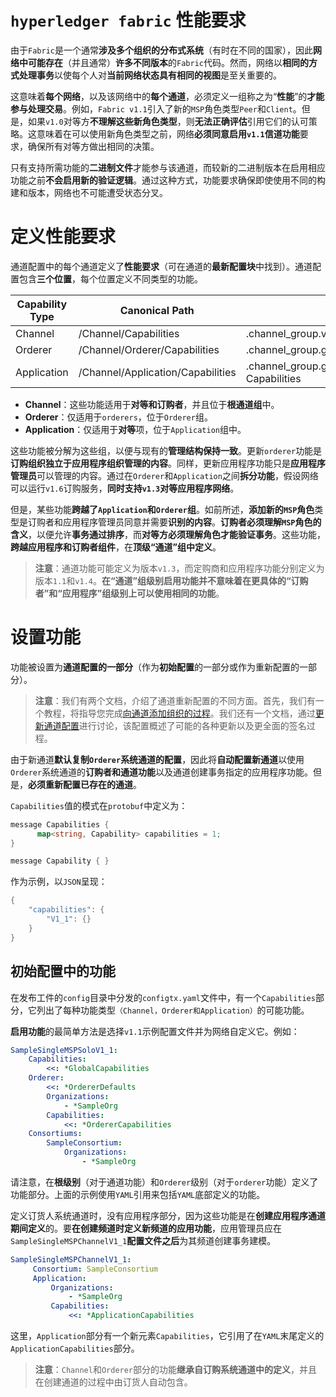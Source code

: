 # `hyperledger fabric` 性能要求

由于`Fabric`是一个通常**涉及多个组织的分布式系统**（有时在不同的国家），因此**网络中可能存在**（并且通常）**许多不同版本**的`Fabric`代码。然而，网络以**相同的方式处理事务**以使每个人对**当前网络状态具有相同的视图**是至关重要的。

这意味着**每个网络**，以及该网络中的**每个通道**，必须定义一组称之为“**性能**”的**才能参与处理交易**。例如，`Fabric v1.1`引入了新的`MSP`角色类型`Peer`和`Client`。但是，如果`v1.0`对等方**不理解这些新角色类型**，则**无法正确评估**引用它们的认可策略。这意味着在可以使用新角色类型之前，网络**必须同意启用`v1.1`信道功能**要求，确保所有对等方做出相同的决策。

只有支持所需功能的**二进制文件**才能参与该通道，而较新的二进制版本在启用相应功能之前**不会启用新的验证逻辑**。通过这种方式，功能要求确保即使使用不同的构建和版本，网络也不可能遭受状态分叉。

# 定义性能要求

通道配置中的每个通道定义了**性能要求**（可在通道的**最新配置块**中找到）。通道配置包含**三个位置**，每个位置定义不同类型的功能。

| Capability Type | Canonical Path                    | JSON Path                                              |
| --------------- | --------------------------------- | ------------------------------------------------------ |
| Channel         | /Channel/Capabilities             | .channel_group.values.Capabilities                     |
| Orderer         | /Channel/Orderer/Capabilities     | .channel_group.groups.Orderer.values.Capabilities      |
| Application     | /Channel/Application/Capabilities | .channel_group.groups.Application.values. Capabilities |

- **Channel**：这些功能适用于**对等和订购者**，并且位于**根通道组**中。
- **Orderer**：仅适用于`orderers`，位于`Orderer`组。
- **Application**：仅适用于**对等**项，位于`Application`组中。

这些功能被分解为这些组，以便与现有的**管理结构保持一致**。更新`orderer`功能是**订购组织独立于应用程序组织管理的内容**。同样，更新应用程序功能只是**应用程序管理员**可以管理的内容。通过在`Orderer`和`Application`之间**拆分功能**，假设网络可以运行`v1.6`订购服务，**同时支持`v1.3`对等应用程序网络**。

但是，某些功能**跨越了`Application`和`Orderer`组**。如前所述，**添加新的`MSP`角色**类型是订购者和应用程序管理员同意并需要**识别的内容**。**订购者必须理解`MSP`角色的含义**，以便允许**事务通过排序**，而**对等方必须理解角色才能验证事务**。这些功能，**跨越应用程序和订购者组件**，在**顶级“通道”组中定义**。

> **注意**：通道功能可能定义为版本`v1.3`，而定购商和应用程序功能分别定义为版本`1.1`和`v1.4`。**在“通道”组级别启用功能并不意味着在更具体的“订购者”和“应用程序”组级别上可以使用相同的功能**。

# 设置功能

功能被设置为**通道配置的一部分**（作为**初始配置**的一部分或作为重新配置的一部分）。

> **注意**：我们有两个文档，介绍了通道重新配置的不同方面。首先，我们有一个教程，将指导您完成[向通道添加组织的过程](https://hyperledger-fabric.readthedocs.io/en/latest/channel_update_tutorial.html)。我们还有一个文档，通过[更新通道配置](https://hyperledger-fabric.readthedocs.io/en/latest/config_update.html)进行讨论，该配置概述了可能的各种更新以及更全面的签名过程。

由于新通道**默认复制`Orderer`系统通道的配置**，因此将**自动配置新通道**以使用`Orderer`系统通道的**订购者和通道功能**以及通道创建事务指定的应用程序功能。但是，**必须重新配置已存在的通道**。

`Capabilities`值的模式在`protobuf`中定义为：

```go
message Capabilities {
      map<string, Capability> capabilities = 1;
}

message Capability { }
```

作为示例，以`JSON`呈现：

```go
{
    "capabilities": {
        "V1_1": {}
    }
}
```

## 初始配置中的功能

在发布工件的`config`目录中分发的`configtx.yaml`文件中，有一个`Capabilities`部分，它列出了每种功能类型`（Channel，Orderer和Application）`的可能功能。

**启用功能**的最简单方法是选择`v1.1`示例配置文件并为网络自定义它。例如：

```yaml
SampleSingleMSPSoloV1_1:
    Capabilities:
        <<: *GlobalCapabilities
    Orderer:
        <<: *OrdererDefaults
        Organizations:
            - *SampleOrg
        Capabilities:
            <<: *OrdererCapabilities
    Consortiums:
        SampleConsortium:
            Organizations:
                - *SampleOrg
```

请注意，在**根级别**（对于通道功能）和`Orderer`级别（对于`orderer`功能）定义了功能部分。上面的示例使用`YAML`引用来包括`YAML`底部定义的功能。

定义订货人系统通道时，没有应用程序部分，因为这些功能是在**创建应用程序通道期间定义**的。要**在创建频道时定义新频道的应用功能**，应用管理员应在`SampleSingleMSPChannelV1_1`**配置文件之后**为其频道创建事务建模。

```yaml
SampleSingleMSPChannelV1_1:
     Consortium: SampleConsortium
     Application:
         Organizations:
             - *SampleOrg
         Capabilities:
             <<: *ApplicationCapabilities
```

这里，`Application`部分有一个新元素`Capabilities`，它引用了在`YAML`末尾定义的`ApplicationCapabilities`部分。

> **注意**：`Channel`和`Orderer`部分的功能**继承自订购系统通道中的定义**，并且在创建通道的过程中由订货人自动包含。